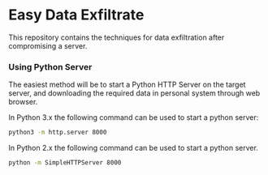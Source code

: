 # Easy Data Exfiltrate

This repository contains the techniques for data exfiltration after compromising a server. 

### Using Python Server
The easiest method will be to start a Python HTTP Server on the target server, and downloading
the required data in personal system through web browser. 

In Python 3.x the following command can be used to start a python server:

```bash
python3 -m http.server 8000
```

In Python 2.x the following command can be used to start a python server. 

```bash
python -m SimpleHTTPServer 8000
```

